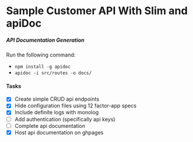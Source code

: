Sample Customer API With Slim and apiDoc
========================================

##### API Documentation Generation
Run the following command:    
- `npm install -g apidoc`
- `apidoc -i src/routes -o docs/`

#### Tasks
- [x] Create simple CRUD api endpoints
- [x] Hide configuration files using 12 factor-app specs
- [x] Include definite logs with monolog
- [ ] Add authentication (specifically api keys)
- [ ] Complete api documentation
- [x] Host api documentation on ghpages